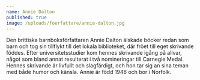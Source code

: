 ```yaml
---
name: Annie Dalton
published: true
image: /uploads/foerfattare/annie-dalton.jpg
---
```

Den brittiska barnboksförfattaren Annie Dalton älskade böcker redan som barn och tog sin tillflykt till det lokala biblioteket, där fröet till eget skrivande föddes. Efter universitetsstudier kom hennes skrivande igång på allvar, något som bland annat resulterat i två nomineringar till Carnegie Medal. Hennes skrivande är livfullt och slagfärdigt, och hon tar sig an sina teman med både humor och känsla. Annie är född 1948 och bor i Norfolk.

